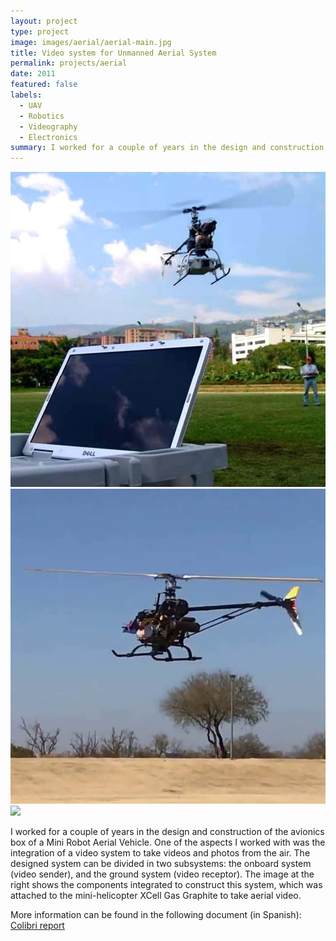 ```yaml
---
layout: project
type: project
image: images/aerial/aerial-main.jpg
title: Video system for Unmanned Aerial System
permalink: projects/aerial
date: 2011
featured: false
labels:
  - UAV
  - Robotics
  - Videography
  - Electronics
summary: I worked for a couple of years in the design and construction of the avionics box of a Mini Robot Aerial Vehicle. One of the aspects I worked with was the integration of a video system to take videos and photos from the air.
---
```

<div class="ui small rounded images">
  <img class="ui image" src="../images/aerial/aerial-main.jpg">
  <img class="ui image" src="../images/aerial/aerial-desert.jpg">
</div>

<img class="ui medium right floated rounded image" src="../images/aerial/eolic-diagram.jpg">

I worked for a couple of years in the design and construction of the avionics box of a Mini Robot Aerial Vehicle. One of the aspects I worked with was the integration of a video system to take videos and photos from the air. The designed system can be divided in two subsystems: the onboard system (video sender), and the ground system (video receptor). The image at the right shows the components integrated to construct this system, which was attached to the mini-helicopter XCell Gas Graphite to take aerial video.

More information can be found in the following document (in Spanish): <a href="../images/aerial/colibri.pdf"><i class="large github icon"></i>Colibri report</a>